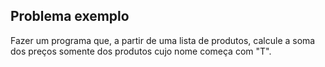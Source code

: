 ## Problema exemplo
Fazer um programa que, a partir de uma lista de produtos, calcule a soma dos preços somente dos produtos cujo nome começa com "T".
